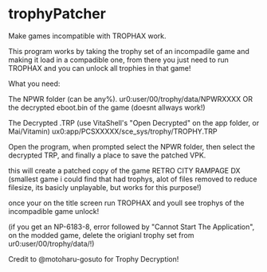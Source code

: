 # trophyPatcher
Make games incompatible with TROPHAX work.

This program works by taking the trophy set of an incompadile game and making it load in a compadible one,
from there you just need to run TROPHAX and you can unlock all trophies in that game!

What you need:

The NPWR folder (can be any%).
ur0:user/00/trophy/data/NPWRXXXX OR the decrypted eboot.bin of the game (doesnt allways work!)

The Decrypted .TRP (use VitaShell's "Open Decrypted" on the app folder, or Mai/Vitamin)
ux0:app/PCSXXXXX/sce_sys/trophy/TROPHY.TRP


Open the program, when prompted select the NPWR folder, 
then select the decrypted TRP, and finally a place to save the patched VPK.

this will create a patched copy of the game RETRO CITY RAMPAGE DX
(smallest game i could find that had trophys, alot of files removed to reduce filesize, its basicly unplayable, but works for this purpose!)

once your on the title screen run TROPHAX and youll see trophys of the incompadible game unlock!

(if you get an NP-6183-8, error followed by "Cannot Start The Application", on the modded game, delete the origianl trophy set from ur0:user/00/trophy/data/!)

Credit to @motoharu-gosuto for Trophy Decryption!
